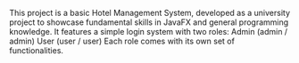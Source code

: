 This project is a basic Hotel Management System, developed as a university project to showcase fundamental skills in JavaFX and general programming knowledge.
It features a simple login system with two roles:
Admin (admin / admin)
User (user / user)
Each role comes with its own set of functionalities.
